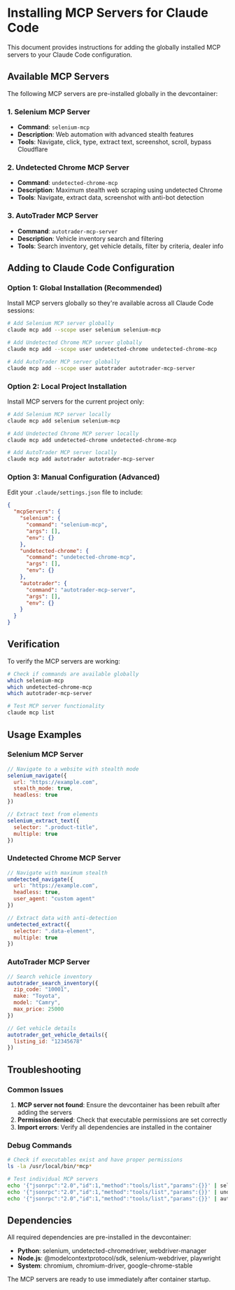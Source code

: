 # Installing MCP Servers for Claude Code

This document provides instructions for adding the globally installed MCP servers to your Claude Code configuration.

## Available MCP Servers

The following MCP servers are pre-installed globally in the devcontainer:

### 1. Selenium MCP Server
- **Command**: `selenium-mcp`
- **Description**: Web automation with advanced stealth features
- **Tools**: Navigate, click, type, extract text, screenshot, scroll, bypass Cloudflare

### 2. Undetected Chrome MCP Server  
- **Command**: `undetected-chrome-mcp`
- **Description**: Maximum stealth web scraping using undetected Chrome
- **Tools**: Navigate, extract data, screenshot with anti-bot detection

### 3. AutoTrader MCP Server
- **Command**: `autotrader-mcp-server`
- **Description**: Vehicle inventory search and filtering
- **Tools**: Search inventory, get vehicle details, filter by criteria, dealer info

## Adding to Claude Code Configuration

### Option 1: Global Installation (Recommended)

Install MCP servers globally so they're available across all Claude Code sessions:

```bash
# Add Selenium MCP server globally
claude mcp add --scope user selenium selenium-mcp

# Add Undetected Chrome MCP server globally
claude mcp add --scope user undetected-chrome undetected-chrome-mcp

# Add AutoTrader MCP server globally
claude mcp add --scope user autotrader autotrader-mcp-server
```

### Option 2: Local Project Installation

Install MCP servers for the current project only:

```bash
# Add Selenium MCP server locally
claude mcp add selenium selenium-mcp

# Add Undetected Chrome MCP server locally
claude mcp add undetected-chrome undetected-chrome-mcp

# Add AutoTrader MCP server locally
claude mcp add autotrader autotrader-mcp-server
```

### Option 3: Manual Configuration (Advanced)

Edit your `.claude/settings.json` file to include:

```json
{
  "mcpServers": {
    "selenium": {
      "command": "selenium-mcp",
      "args": [],
      "env": {}
    },
    "undetected-chrome": {
      "command": "undetected-chrome-mcp", 
      "args": [],
      "env": {}
    },
    "autotrader": {
      "command": "autotrader-mcp-server",
      "args": [],
      "env": {}
    }
  }
}
```

## Verification

To verify the MCP servers are working:

```bash
# Check if commands are available globally
which selenium-mcp
which undetected-chrome-mcp
which autotrader-mcp-server

# Test MCP server functionality
claude mcp list
```

## Usage Examples

### Selenium MCP Server
```javascript
// Navigate to a website with stealth mode
selenium_navigate({
  url: "https://example.com",
  stealth_mode: true,
  headless: true
})

// Extract text from elements
selenium_extract_text({
  selector: ".product-title",
  multiple: true
})
```

### Undetected Chrome MCP Server
```javascript
// Navigate with maximum stealth
undetected_navigate({
  url: "https://example.com",
  headless: true,
  user_agent: "custom agent"
})

// Extract data with anti-detection
undetected_extract({
  selector: ".data-element",
  multiple: true
})
```

### AutoTrader MCP Server
```javascript
// Search vehicle inventory
autotrader_search_inventory({
  zip_code: "10001",
  make: "Toyota",
  model: "Camry",
  max_price: 25000
})

// Get vehicle details
autotrader_get_vehicle_details({
  listing_id: "12345678"
})
```

## Troubleshooting

### Common Issues

1. **MCP server not found**: Ensure the devcontainer has been rebuilt after adding the servers
2. **Permission denied**: Check that executable permissions are set correctly
3. **Import errors**: Verify all dependencies are installed in the container

### Debug Commands

```bash
# Check if executables exist and have proper permissions
ls -la /usr/local/bin/*mcp*

# Test individual MCP servers
echo '{"jsonrpc":"2.0","id":1,"method":"tools/list","params":{}}' | selenium-mcp
echo '{"jsonrpc":"2.0","id":1,"method":"tools/list","params":{}}' | undetected-chrome-mcp
echo '{"jsonrpc":"2.0","id":1,"method":"tools/list","params":{}}' | autotrader-mcp-server
```

## Dependencies

All required dependencies are pre-installed in the devcontainer:

- **Python**: selenium, undetected-chromedriver, webdriver-manager
- **Node.js**: @modelcontextprotocol/sdk, selenium-webdriver, playwright
- **System**: chromium, chromium-driver, google-chrome-stable

The MCP servers are ready to use immediately after container startup.